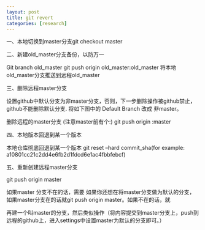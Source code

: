 ```yaml
---
layout: post
title: git revert
categories: [research]
---
```


一、本地切换到master分支git checkout master

二、新建old_master分支备份，以防万一

Git branch old_master 
git push origin old_master:old_master 将本地old_master分支推送到远程old_master

三、删除远程master分支

设置github中默认分支为非master分支，否则，下一步删除操作被github禁止，github不能删除默认分支. 
将如下图中的 Default Branch 改成 非master。

删除远程的master分支 (注意master前有个:) 
git push origin :master

四、本地版本回退到某一个版本

本地仓库彻底回退到某一个版本 
git reset –hard commit_sha(for example: a10801cc21c2dd4e6fb2d1fdcd6e1ac4fbbfebcf)

五、重新创建远程master分支

git push origin master

如果master 分支不在的话，需要 
如果你还想在将master分支做为默认的分支，如果master分支在的话就git push origin master。如果不在的话，就

再建一个叫master的分支，然后类似操作（将内容提交到master分支上，push到远程的github上，进入settings中设置master为默认的分支即可。）
